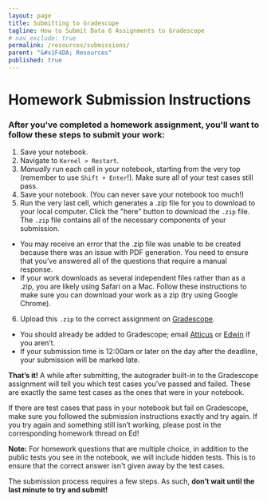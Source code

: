 ```yaml
---
layout: page
title: Submitting to Gradescope
tagline: How to Submit Data 6 Assignments to Gradescope
# nav_exclude: true
permalink: /resources/submissions/
parent: "&#x1F4DA; Resources"
published: true
---
```


# Homework Submission Instructions

### After you've completed a homework assignment, you'll want to follow these steps to submit your work:

1. Save your notebook.
2. Navigate to `Kernel > Restart`.
3. *Manually* run each cell in your notebook, starting from the very top (remember to use `Shift + Enter`!). Make sure all of your test cases still pass.
4. Save your notebook. (You can never save your notebook too much!)
5. Run the very last cell, which generates a .zip file for you to download to your local computer. Click the "here" button to download the `.zip` file. The `.zip` file contains all of the necessary components of your submission.
  * You may receive an error that the .zip file was unable to be created because there was an issue with PDF generation. You need to ensure that you’ve answered all of the questions that require a manual response.
  * If your work downloads as several independent files rather than as a .zip, you are likely using Safari on a Mac. Follow these instructions to make sure you can download your work as a zip (try using Google Chrome).
6. Upload this `.zip` to the correct assignment on [Gradescope](https://www.gradescope.com/courses/800533).
  * You should already be added to Gradescope; email [Atticus](atticus.ginsborg@berkeley.edu) or [Edwin](jedwin321@berkeley.edu) if you aren’t.
  * If your submission time is 12:00am or later on the day after the deadline, your submission will be marked late.

**That’s it!** A while after submitting, the autograder built-in to the Gradescope assignment will tell you which test cases you’ve passed and failed. These are exactly the same test cases as the ones that were in your notebook.

If there are test cases that pass in your notebook but fail on Gradescope, make sure you followed the submission instructions exactly and try again. If you try again and something still isn’t working, please post in the corresponding homework thread on Ed!

**Note:** For homework questions that are multiple choice, in addition to the public tests you see in the notebook, we will include hidden tests. This is to ensure that the correct answer isn't given away by the test cases.

The submission process requires a few steps. As such, **don’t wait until the last minute to try and submit!**
